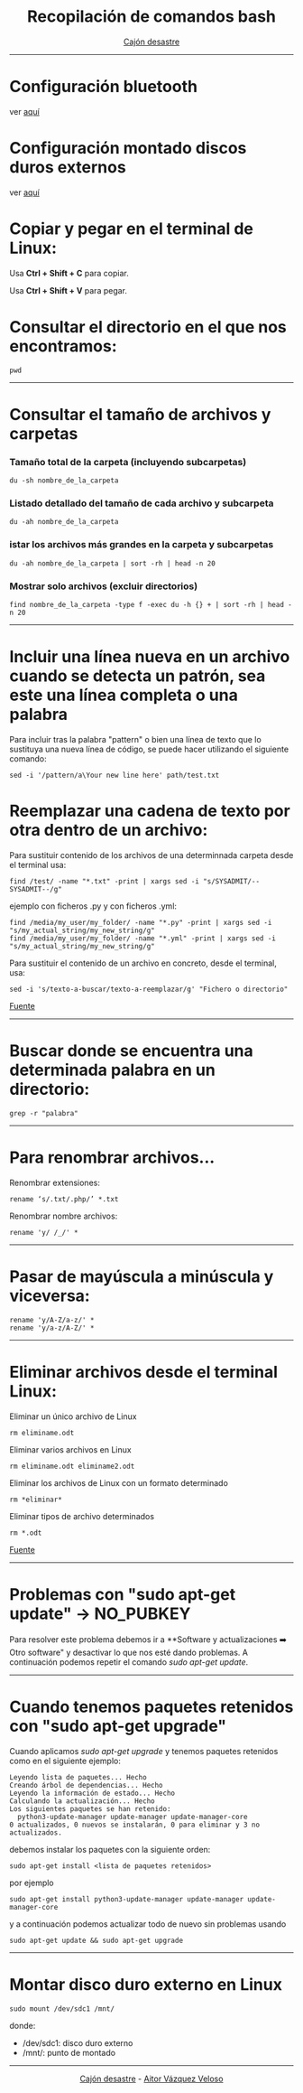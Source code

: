 <center>

# **Recopilación de comandos bash**

</center>
<center>

[Cajón desastre](https://github.com/aitorvv/cajon_desastre)

</center>

---

# Configuración bluetooth

ver [aquí](bluetooth.txt)

# Configuración montado discos duros externos

ver [aquí](montado_discos_ubuntu.md)

# Copiar y pegar en el terminal de Linux:

Usa **Ctrl + Shift + C** para copiar.
 
Usa **Ctrl + Shift + V** para pegar.

# Consultar el directorio en el que nos encontramos:

```
pwd
```
---

# Consultar el tamaño de archivos y carpetas

### Tamaño total de la carpeta (incluyendo subcarpetas)

```
du -sh nombre_de_la_carpeta
```

### Listado detallado del tamaño de cada archivo y subcarpeta

```
du -ah nombre_de_la_carpeta
```

### istar los archivos más grandes en la carpeta y subcarpetas

```
du -ah nombre_de_la_carpeta | sort -rh | head -n 20
```

### Mostrar solo archivos (excluir directorios)

```
find nombre_de_la_carpeta -type f -exec du -h {} + | sort -rh | head -n 20
```

---

# Incluir una línea nueva en un archivo cuando se detecta un patrón, sea este una línea completa o una palabra

Para incluir tras la palabra "pattern" o bien una línea de texto que lo sustituya una nueva línea de código, se puede hacer utilizando el siguiente comando:

```
sed -i '/pattern/a\Your new line here' path/test.txt
```

# Reemplazar una cadena de texto por otra dentro de un archivo:

Para sustituir contenido de los archivos de una determinnada carpeta desde el terminal usa:

```
find /test/ -name "*.txt" -print | xargs sed -i "s/SYSADMIT/--SYSADMIT--/g"

```

ejemplo con ficheros .py y con ficheros .yml:

```
find /media/my_user/my_folder/ -name "*.py" -print | xargs sed -i "s/my_actual_string/my_new_string/g"
find /media/my_user/my_folder/ -name "*.yml" -print | xargs sed -i "s/my_actual_string/my_new_string/g"

```

Para sustituir el contenido de un archivo en concreto, desde el terminal, usa:

```
sed -i 's/texto-a-buscar/texto-a-reemplazar/g' "Fichero o directorio"
```

[Fuente](https://www.sysadmit.com/2015/07/linux-reemplazar-texto-en-archivos-con-sed.html)

---

# Buscar donde se encuentra una determinada palabra en un directorio:

```
grep -r "palabra"
```

---

# Para renombrar archivos...
Renombrar extensiones:

```
rename ‘s/.txt/.php/’ *.txt
```

Renombrar nombre archivos:

```
rename 'y/ /_/' *
```

---

# Pasar de mayúscula a minúscula y viceversa:

```
rename 'y/A-Z/a-z/' *
rename 'y/a-z/A-Z/' *
```

---

# Eliminar archivos desde el terminal Linux: 

Eliminar un único archivo de Linux

```
rm eliminame.odt
```

Eliminar varios archivos en Linux

```
rm eliminame.odt eliminame2.odt
```

Eliminar los archivos de Linux con un formato determinado

```
rm *eliminar*
```

Eliminar tipos de archivo determinados

```
rm *.odt
```

[Fuente](https://www.ionos.es/digitalguide/servidores/configuracion/eliminar-archivos-en-linux/)

---

# Problemas con "sudo apt-get update" -> NO_PUBKEY

Para resolver este problema debemos ir a **Software y actualizaciones :arrow_right: Otro software" y desactivar lo que nos esté dando problemas. A continuación podemos repetir el comando *sudo apt-get update*.

---

# Cuando tenemos paquetes retenidos con "sudo apt-get upgrade"

Cuando aplicamos *sudo apt-get upgrade* y tenemos paquetes retenidos como en el siguiente ejemplo:

```
Leyendo lista de paquetes... Hecho
Creando árbol de dependencias... Hecho
Leyendo la información de estado... Hecho
Calculando la actualización... Hecho
Los siguientes paquetes se han retenido:
  python3-update-manager update-manager update-manager-core
0 actualizados, 0 nuevos se instalarán, 0 para eliminar y 3 no actualizados.
```

debemos instalar los paquetes con la siguiente orden:

```
sudo apt-get install <lista de paquetes retenidos>
```

por ejemplo

```
sudo apt-get install python3-update-manager update-manager update-manager-core
```

y a continuación podemos actualizar todo de nuevo sin problemas usando

```
sudo apt-get update && sudo apt-get upgrade
```

---

# Montar disco duro externo en Linux

```
sudo mount /dev/sdc1 /mnt/
```

donde:

- /dev/sdc1: disco duro externo
- /mnt/: punto de montado


---
<center>

[Cajón desastre](https://github.com/aitorvv/cajon_desastre) - [Aitor Vázquez Veloso](https://www.linkedin.com/in/aitorvazquezveloso)

</center>

